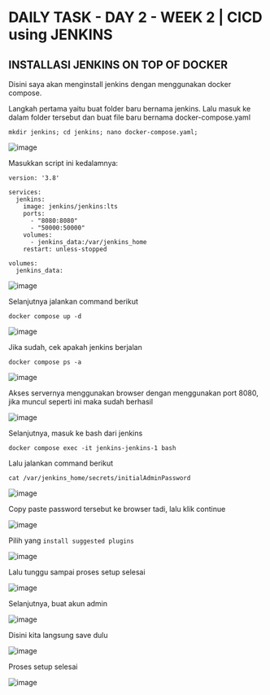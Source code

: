 # DAILY TASK - DAY 2 - WEEK 2 | CICD using JENKINS 

## INSTALLASI JENKINS ON TOP OF DOCKER

Disini saya akan menginstall jenkins dengan menggunakan docker compose.

Langkah pertama yaitu buat folder baru bernama jenkins. Lalu masuk ke dalam folder tersebut dan buat file baru bernama docker-compose.yaml

```
mkdir jenkins; cd jenkins; nano docker-compose.yaml;
```

![image](https://github.com/fadil05me/devops20-dumbways-AhmadFadillah/assets/45775729/859c0e4d-bba7-4d83-9b63-9784e02d3c9e)


Masukkan script ini kedalamnya:
```
version: '3.8'

services:
  jenkins:
    image: jenkins/jenkins:lts
    ports:
      - "8080:8080"
      - "50000:50000"
    volumes:
      - jenkins_data:/var/jenkins_home
    restart: unless-stopped

volumes:
  jenkins_data:

```
![image](https://github.com/fadil05me/devops20-dumbways-AhmadFadillah/assets/45775729/51b0818e-150f-4654-9857-80a240701ea6)

Selanjutnya jalankan command berikut
```
docker compose up -d
```
![image](https://github.com/fadil05me/devops20-dumbways-AhmadFadillah/assets/45775729/85133316-9602-41b0-a864-7cad4ac713bc)

Jika sudah, cek apakah jenkins berjalan
```
docker compose ps -a
```
![image](https://github.com/fadil05me/devops20-dumbways-AhmadFadillah/assets/45775729/0782cca4-a588-40d1-8846-8e1240f29235)

Akses servernya menggunakan browser dengan menggunakan port 8080, jika muncul seperti ini maka sudah berhasil

![image](https://github.com/fadil05me/devops20-dumbways-AhmadFadillah/assets/45775729/cbcda62b-9904-4c18-a5ab-6d56a9a0f4dc)

Selanjutnya, masuk ke bash dari jenkins

```
docker compose exec -it jenkins-jenkins-1 bash
```

Lalu jalankan command berikut
```
cat /var/jenkins_home/secrets/initialAdminPassword
```
![image](https://github.com/fadil05me/devops20-dumbways-AhmadFadillah/assets/45775729/b5d7807d-bd48-42ca-8894-99b7877e4dc9)

Copy paste password tersebut ke browser tadi, lalu klik continue

![image](https://github.com/fadil05me/devops20-dumbways-AhmadFadillah/assets/45775729/5c0ad945-3cc6-4b33-ad69-d88c48a692ac)

Pilih yang ```install suggested plugins```

![image](https://github.com/fadil05me/devops20-dumbways-AhmadFadillah/assets/45775729/8643114d-627e-4785-bc30-f5ffc8c85418)

Lalu tunggu sampai proses setup selesai

![image](https://github.com/fadil05me/devops20-dumbways-AhmadFadillah/assets/45775729/2e79aa31-cf42-436b-94e5-0febebce8bc8)

Selanjutnya, buat akun admin

![image](https://github.com/fadil05me/devops20-dumbways-AhmadFadillah/assets/45775729/f8fc93ed-82cd-4a12-a7e6-782b06e8a6f4)

Disini kita langsung save dulu

![image](https://github.com/fadil05me/devops20-dumbways-AhmadFadillah/assets/45775729/cd25978a-0a2b-43d4-afcd-cbe9f286f8a3)

Proses setup selesai

![image](https://github.com/fadil05me/devops20-dumbways-AhmadFadillah/assets/45775729/2f508f22-d290-47e9-a501-e8bbc09b3d0a)
